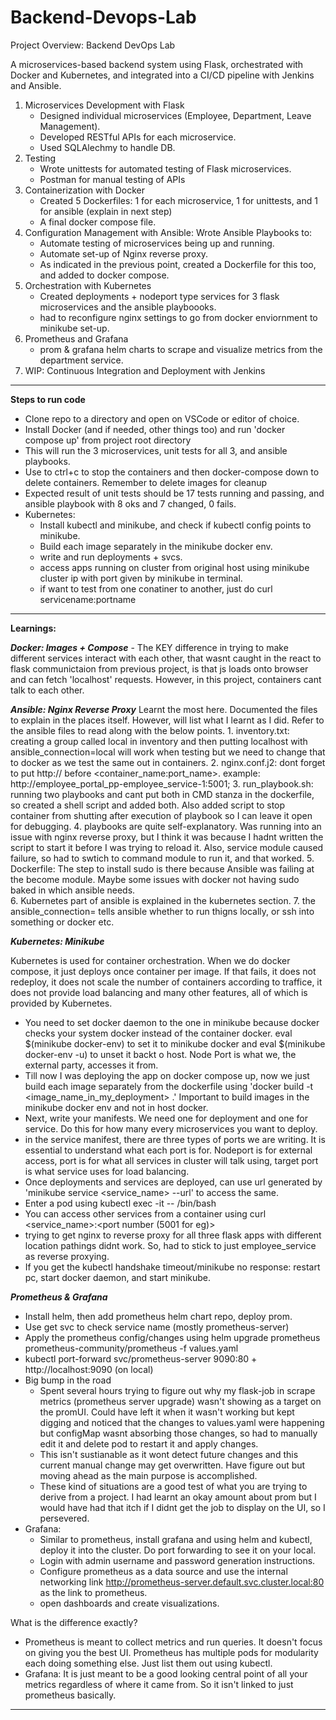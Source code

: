 # Backend-Devops-Lab

Project Overview: Backend DevOps Lab

A microservices-based backend system using Flask, orchestrated with Docker and Kubernetes, and integrated into a CI/CD pipeline with Jenkins and Ansible.

1. Microservices Development with Flask
    - Designed individual microservices (Employee, Department, Leave Management).
    - Developed RESTful APIs for each microservice.
    - Used SQLAlechmy to handle DB.
2. Testing 
    - Wrote unittests for automated testing of Flask microservices.
    - Postman for manual testing of APIs
3. Containerization with Docker
    - Created 5 Dockerfiles: 1 for each microservice, 1 for unittests, and 1 for ansible (explain in next step)
    - A final docker compose file.
4. Configuration Management with Ansible: Wrote Ansible Playbooks to: 
    - Automate testing of microservices being up and running.
    - Automate set-up of Nginx reverse proxy.
    - As indicated in the previous point, created a Dockerfile for this too, and added to docker compose.
5. Orchestration with Kubernetes
    - Created deployments + nodeport type services for 3 flask microservices and the ansible playboooks.
    - had to reconfigure nginx settings to go from docker enviornment to minikube set-up.
6. Prometheus and Grafana
    - prom & grafana helm charts to scrape and visualize metrics from the department service.
7. WIP: Continuous Integration and Deployment with Jenkins
---

**Steps to run code**

- Clone repo to a directory and open on VSCode or editor of choice.
- Install Docker (and if needed, other things too) and run 'docker compose up' from project root directory
- This will run the 3 microservices, unit tests for all 3, and ansible playbooks.
- Use to ctrl+c to stop the containers and then docker-compose down to delete containers. Remember to delete images for cleanup
- Expected result of unit tests should be 17 tests running and passing, and ansible playbook with 8 oks and 7 changed, 0 fails.
- Kubernetes:
    - Install kubectl and minikube, and check if kubectl config points to minikube.
    - Build each image separately in the minikube docker env.
    - write and run deployments + svcs.
    - access apps running on cluster from original host using minikube cluster ip with port given by minikube in terminal.
    - if want to test from one conatiner to another, just do curl servicename:portname

---

**Learnings:**

***Docker: Images + Compose***
    - The KEY difference in trying to make different services interact with each other, that wasnt caught in the react to flask communictaion from previous project, is that js loads onto browser and can fetch 'localhost' requests. However, in this project, containers cant talk to each other.

***Ansible: Nginx Reverse Proxy***
    Learnt the most here. Documented the files to explain in the places itself. However, will list what I learnt as I did. Refer to the ansible files to read along with the below points.
    1. inventory.txt: creating a group called local in inventory and then putting localhost with ansible_connection=local will work when testing but we need to change that to docker as we test the same out in containers.
    2. nginx.conf.j2: dont forget to put http:// before <container_name:port_name>. example: http://employee_portal_pp-employee_service-1:5001;
    3. run_playbook.sh: running two playbooks and cant put both in CMD stanza in the dockerfile, so created a shell script and added both. Also added script to stop container from shutting after execution of playbook so I can leave it open for debugging.
    4. playbooks are quite self-explanatory. Was running into an issue with nginx reverse proxy, but I think it was because I hadnt written the script to start it before I was trying to reload it. Also, service module caused failure, so had to swtich to command module to run it, and that worked.
    5. Dockerfile: The step to install sudo is there because Ansible was failing at the become module. Maybe some issues with docker not having sudo baked in which ansible needs.  
    6. Kubernetes part of ansible is explained in the kubernetes section.
    7. the ansible_connection=<insert> tells ansible whether to run thigns locally, or ssh into something or docker etc.

***Kubernetes: Minikube***

Kubernetes is used for container orchestration. When we do docker compose, it just deploys once container per image. If that fails, it does not redeploy, it does not scale the number of containers according to traffice, it does not provide load balancing and many other features, all of which is provided by Kubernetes.

- You need to set docker daemon to the one in minikube because docker checks your system docker instead of the container docker. eval $(minikube docker-env) to set it to minikube docker and eval $(minikube docker-env -u) to unset it backt o host. Node Port is what we, the external party, accesses it from.  
- Till now I was deploying the app on docker compose up, now we just build each image separately from the dockerfile using 'docker build -t <image_name_in_my_deployment> .' Important to build images in the minikube docker env and not in host docker.
- Next, write your manifests. We need one for deployment and one for service. Do this for how many every microservices you want to deploy. 
- in the service manifest, there are three types of ports we are writing. It is essential to understand what each port is for. Nodeport is for external access, port is for what all services in cluster will talk using, target port is what service uses for load balancing.
- Once deployments and services are deployed, can use url generated by 'minikube service <service_name> --url' to access the same.
- Enter a pod using kubectl exec -it <podName> -- /bin/bash
- You can access other services from a container using curl <service_name>:<port number (5001 for eg)>
- trying to get nginx to reverse proxy for all three flask apps with different location pathings didnt work. So, had to stick to just employee_service as reverse proxying. 
- If you get the kubectl handshake timeout/minikube no response: restart pc, start docker daemon, and start minikube.

***Prometheus & Grafana***

- Install helm, then add prometheus helm chart repo, deploy prom.
- Use get svc to check service name (mostly prometheus-server)
- Apply the prometheus config/changes using helm upgrade prometheus prometheus-community/prometheus -f values.yaml
- kubectl port-forward svc/prometheus-server 9090:80 + http://localhost:9090 (on local)
- Big bump in the road
    - Spent several hours trying to figure out why my flask-job in scrape metrics (prometheus server upgrade) wasn't showing as a target on the promUI. Could have left it when it wasn't working but kept digging and noticed that the changes to values.yaml were happening but configMap wasnt absorbing those changes, so had to manually edit it and delete pod to restart it and apply changes. 
    - This isn't sustianable as it wont detect future changes and this current manual change may get overwritten. Have figure out but moving ahead as the main purpose is accomplished. 
    - These kind of situations are a good test of what you are trying to derive from a project. I had learnt an okay amount about prom but I would have had that itch if I didnt get the job to display on the UI, so I persevered.
- Grafana:
    - Similar to prometheus, install grafana and using helm and kubectl, deploy it into the cluster. Do port forwarding to see it on your local.
    - Login with admin username and password generation instructions.
    - Configure prometheus as a data source and use the internal networking link http://prometheus-server.default.svc.cluster.local:80 as the link to prometheus.
    - open dashboards and create visualizations.

What is the difference exactly?
- Prometheus is meant to collect metrics and run queries. It doesn't focus on giving you the best UI. Prometheus has multiple pods for modularity each doing something else. Just list them out using kubectl.
- Grafana: It is just meant to be a good looking central point of all your metrics regardless of where it came from. So it isn't linked to just prometheus basically.

---


